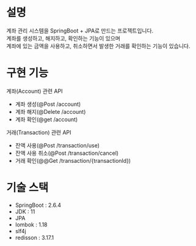 # 설명
계좌 관리 시스템을 SpringBoot + JPA로 만드는 프로젝트입니다.<br>
계좌를 생성하고, 해지하고, 확인하는 기능이 있으며<br>
계좌에 있는 금액을 사용하고, 취소하면서 발생한 거래를 확인하는 기능이 있습니다. 


# 구현 기능
계좌(Account) 관련 API 
- 계좌 생성(@Post /account)
- 계좌 해지(@Delete /account)
- 계좌 확인(@get /account)

거래(Transaction) 관련 API
- 잔액 사용(@Post /transaction/use)
- 잔액 사용 취소(@Post /transaction/cancel)
- 거래 확인(@@Get /transaction/{transactionId})

# 기술 스택
- SpringBoot : 2.6.4
- JDK : 11
- JPA
- lombok : 1.18
- slf4j
- redisson : 3.17.1
